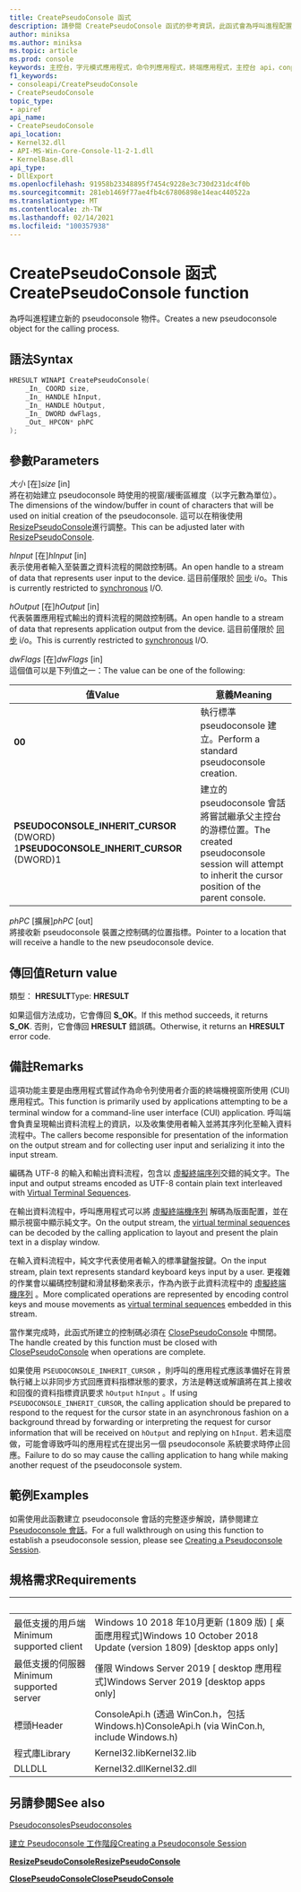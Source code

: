 ```yaml
---
title: CreatePseudoConsole 函式
description: 請參閱 CreatePseudoConsole 函式的參考資訊，此函式會為呼叫進程配置新的 pseudoconsole。
author: miniksa
ms.author: miniksa
ms.topic: article
ms.prod: console
keywords: 主控台，字元模式應用程式，命令列應用程式，終端應用程式，主控台 api，conpty，pseudoconsole
f1_keywords:
- consoleapi/CreatePseudoConsole
- CreatePseudoConsole
topic_type:
- apiref
api_name:
- CreatePseudoConsole
api_location:
- Kernel32.dll
- API-MS-Win-Core-Console-l1-2-1.dll
- KernelBase.dll
api_type:
- DllExport
ms.openlocfilehash: 91958b23348895f7454c9228e3c730d231dc4f0b
ms.sourcegitcommit: 281eb1469f77ae4fb4c67806898e14eac440522a
ms.translationtype: MT
ms.contentlocale: zh-TW
ms.lasthandoff: 02/14/2021
ms.locfileid: "100357938"
---
```

# <a name="createpseudoconsole-function"></a><span data-ttu-id="ee810-104">CreatePseudoConsole 函式</span><span class="sxs-lookup"><span data-stu-id="ee810-104">CreatePseudoConsole function</span></span>

<span data-ttu-id="ee810-105">為呼叫進程建立新的 pseudoconsole 物件。</span><span class="sxs-lookup"><span data-stu-id="ee810-105">Creates a new pseudoconsole object for the calling process.</span></span>

## <a name="syntax"></a><span data-ttu-id="ee810-106">語法</span><span class="sxs-lookup"><span data-stu-id="ee810-106">Syntax</span></span>

```C
HRESULT WINAPI CreatePseudoConsole(
    _In_ COORD size,
    _In_ HANDLE hInput,
    _In_ HANDLE hOutput,
    _In_ DWORD dwFlags,
    _Out_ HPCON* phPC
);
```

## <a name="parameters"></a><span data-ttu-id="ee810-107">參數</span><span class="sxs-lookup"><span data-stu-id="ee810-107">Parameters</span></span>

<span data-ttu-id="ee810-108">*大小* \[在\]</span><span class="sxs-lookup"><span data-stu-id="ee810-108">*size* \[in\]</span></span>  
<span data-ttu-id="ee810-109">將在初始建立 pseudoconsole 時使用的視窗/緩衝區維度（以字元數為單位）。</span><span class="sxs-lookup"><span data-stu-id="ee810-109">The dimensions of the window/buffer in count of characters that will be used on initial creation of the pseudoconsole.</span></span> <span data-ttu-id="ee810-110">這可以在稍後使用 [ResizePseudoConsole](resizepseudoconsole.md)進行調整。</span><span class="sxs-lookup"><span data-stu-id="ee810-110">This can be adjusted later with [ResizePseudoConsole](resizepseudoconsole.md).</span></span>

<span data-ttu-id="ee810-111">*hInput* \[在\]</span><span class="sxs-lookup"><span data-stu-id="ee810-111">*hInput* \[in\]</span></span>  
<span data-ttu-id="ee810-112">表示使用者輸入至裝置之資料流程的開啟控制碼。</span><span class="sxs-lookup"><span data-stu-id="ee810-112">An open handle to a stream of data that represents user input to the device.</span></span> <span data-ttu-id="ee810-113">這目前僅限於 [同步](/windows/desktop/Sync/synchronization-and-overlapped-input-and-output) i/o。</span><span class="sxs-lookup"><span data-stu-id="ee810-113">This is currently restricted to [synchronous](/windows/desktop/Sync/synchronization-and-overlapped-input-and-output) I/O.</span></span>

<span data-ttu-id="ee810-114">*hOutput* \[在\]</span><span class="sxs-lookup"><span data-stu-id="ee810-114">*hOutput* \[in\]</span></span>  
<span data-ttu-id="ee810-115">代表裝置應用程式輸出的資料流程的開啟控制碼。</span><span class="sxs-lookup"><span data-stu-id="ee810-115">An open handle to a stream of data that represents application output from the device.</span></span> <span data-ttu-id="ee810-116">這目前僅限於 [同步](/windows/desktop/Sync/synchronization-and-overlapped-input-and-output) i/o。</span><span class="sxs-lookup"><span data-stu-id="ee810-116">This is currently restricted to [synchronous](/windows/desktop/Sync/synchronization-and-overlapped-input-and-output) I/O.</span></span>

<span data-ttu-id="ee810-117">*dwFlags* \[在\]</span><span class="sxs-lookup"><span data-stu-id="ee810-117">*dwFlags* \[in\]</span></span>  
<span data-ttu-id="ee810-118">這個值可以是下列值之一：</span><span class="sxs-lookup"><span data-stu-id="ee810-118">The value can be one of the following:</span></span>

| <span data-ttu-id="ee810-119">值</span><span class="sxs-lookup"><span data-stu-id="ee810-119">Value</span></span> | <span data-ttu-id="ee810-120">意義</span><span class="sxs-lookup"><span data-stu-id="ee810-120">Meaning</span></span> |
|-|-|
| <span data-ttu-id="ee810-121">**0**</span><span class="sxs-lookup"><span data-stu-id="ee810-121">**0**</span></span> | <span data-ttu-id="ee810-122">執行標準 pseudoconsole 建立。</span><span class="sxs-lookup"><span data-stu-id="ee810-122">Perform a standard pseudoconsole creation.</span></span> |
| <span data-ttu-id="ee810-123">**PSEUDOCONSOLE_INHERIT_CURSOR** (DWORD) 1</span><span class="sxs-lookup"><span data-stu-id="ee810-123">**PSEUDOCONSOLE_INHERIT_CURSOR** (DWORD)1</span></span> | <span data-ttu-id="ee810-124">建立的 pseudoconsole 會話將嘗試繼承父主控台的游標位置。</span><span class="sxs-lookup"><span data-stu-id="ee810-124">The created pseudoconsole session will attempt to inherit the cursor position of the parent console.</span></span> |

<span data-ttu-id="ee810-125">*phPC* \[擴展\]</span><span class="sxs-lookup"><span data-stu-id="ee810-125">*phPC* \[out\]</span></span>  
<span data-ttu-id="ee810-126">將接收新 pseudoconsole 裝置之控制碼的位置指標。</span><span class="sxs-lookup"><span data-stu-id="ee810-126">Pointer to a location that will receive a handle to the new pseudoconsole device.</span></span>

## <a name="return-value"></a><span data-ttu-id="ee810-127">傳回值</span><span class="sxs-lookup"><span data-stu-id="ee810-127">Return value</span></span>

<span data-ttu-id="ee810-128">類型： **HRESULT**</span><span class="sxs-lookup"><span data-stu-id="ee810-128">Type: **HRESULT**</span></span>

<span data-ttu-id="ee810-129">如果這個方法成功，它會傳回 **S_OK**。</span><span class="sxs-lookup"><span data-stu-id="ee810-129">If this method succeeds, it returns **S_OK**.</span></span> <span data-ttu-id="ee810-130">否則，它會傳回 **HRESULT** 錯誤碼。</span><span class="sxs-lookup"><span data-stu-id="ee810-130">Otherwise, it returns an **HRESULT** error code.</span></span>

## <a name="remarks"></a><span data-ttu-id="ee810-131">備註</span><span class="sxs-lookup"><span data-stu-id="ee810-131">Remarks</span></span>

<span data-ttu-id="ee810-132">這項功能主要是由應用程式嘗試作為命令列使用者介面的終端機視窗所使用 (CUI) 應用程式。</span><span class="sxs-lookup"><span data-stu-id="ee810-132">This function is primarily used by applications attempting to be a terminal window for a command-line user interface (CUI) application.</span></span> <span data-ttu-id="ee810-133">呼叫端會負責呈現輸出資料流程上的資訊，以及收集使用者輸入並將其序列化至輸入資料流程中。</span><span class="sxs-lookup"><span data-stu-id="ee810-133">The callers become responsible for presentation of the information on the output stream and for collecting user input and serializing it into the input stream.</span></span>

<span data-ttu-id="ee810-134">編碼為 UTF-8 的輸入和輸出資料流程，包含以 [虛擬終端序列](console-virtual-terminal-sequences.md)交錯的純文字。</span><span class="sxs-lookup"><span data-stu-id="ee810-134">The input and output streams encoded as UTF-8 contain plain text interleaved with [Virtual Terminal Sequences](console-virtual-terminal-sequences.md).</span></span>

<span data-ttu-id="ee810-135">在輸出資料流程中，呼叫應用程式可以將 [虛擬終端機序列](console-virtual-terminal-sequences.md) 解碼為版面配置，並在顯示視窗中顯示純文字。</span><span class="sxs-lookup"><span data-stu-id="ee810-135">On the output stream, the [virtual terminal sequences](console-virtual-terminal-sequences.md) can be decoded by the calling application to layout and present the plain text in a display window.</span></span>

<span data-ttu-id="ee810-136">在輸入資料流程中，純文字代表使用者輸入的標準鍵盤按鍵。</span><span class="sxs-lookup"><span data-stu-id="ee810-136">On the input stream, plain text represents standard keyboard keys input by a user.</span></span> <span data-ttu-id="ee810-137">更複雜的作業會以編碼控制鍵和滑鼠移動來表示，作為內嵌于此資料流程中的 [虛擬終端機序列](console-virtual-terminal-sequences.md) 。</span><span class="sxs-lookup"><span data-stu-id="ee810-137">More complicated operations are represented by encoding control keys and mouse movements as [virtual terminal sequences](console-virtual-terminal-sequences.md) embedded in this stream.</span></span>

<span data-ttu-id="ee810-138">當作業完成時，此函式所建立的控制碼必須在 [ClosePseudoConsole](closepseudoconsole.md) 中關閉。</span><span class="sxs-lookup"><span data-stu-id="ee810-138">The handle created by this function must be closed with [ClosePseudoConsole](closepseudoconsole.md) when operations are complete.</span></span>

<span data-ttu-id="ee810-139">如果使用 `PSEUDOCONSOLE_INHERIT_CURSOR` ，則呼叫的應用程式應該準備好在背景執行緒上以非同步方式回應資料指標狀態的要求，方法是轉送或解讀將在其上接收和回復的資料指標資訊要求 `hOutput` `hInput` 。</span><span class="sxs-lookup"><span data-stu-id="ee810-139">If using `PSEUDOCONSOLE_INHERIT_CURSOR`, the calling application should be prepared to respond to the request for the cursor state in an asynchronous fashion on a background thread by forwarding or interpreting the request for cursor information that will be received on `hOutput` and replying on `hInput`.</span></span> <span data-ttu-id="ee810-140">若未這麼做，可能會導致呼叫的應用程式在提出另一個 pseudoconsole 系統要求時停止回應。</span><span class="sxs-lookup"><span data-stu-id="ee810-140">Failure to do so may cause the calling application to hang while making another request of the pseudoconsole system.</span></span>

## <a name="examples"></a><span data-ttu-id="ee810-141">範例</span><span class="sxs-lookup"><span data-stu-id="ee810-141">Examples</span></span>

<span data-ttu-id="ee810-142">如需使用此函數建立 pseudoconsole 會話的完整逐步解說，請參閱建立 [Pseudoconsole 會話](creating-a-pseudoconsole-session.md)。</span><span class="sxs-lookup"><span data-stu-id="ee810-142">For a full walkthrough on using this function to establish a pseudoconsole session, please see [Creating a Pseudoconsole Session](creating-a-pseudoconsole-session.md).</span></span>

## <a name="requirements"></a><span data-ttu-id="ee810-143">規格需求</span><span class="sxs-lookup"><span data-stu-id="ee810-143">Requirements</span></span>

| &nbsp; | &nbsp; |
|-|-|
| <span data-ttu-id="ee810-144">最低支援的用戶端</span><span class="sxs-lookup"><span data-stu-id="ee810-144">Minimum supported client</span></span> | <span data-ttu-id="ee810-145">Windows 10 2018 年10月更新 (1809 版) \[ 桌面應用程式\]</span><span class="sxs-lookup"><span data-stu-id="ee810-145">Windows 10 October 2018 Update (version 1809) \[desktop apps only\]</span></span> |
| <span data-ttu-id="ee810-146">最低支援的伺服器</span><span class="sxs-lookup"><span data-stu-id="ee810-146">Minimum supported server</span></span> | <span data-ttu-id="ee810-147">僅限 Windows Server 2019 \[ desktop 應用程式\]</span><span class="sxs-lookup"><span data-stu-id="ee810-147">Windows Server 2019 \[desktop apps only\]</span></span> |
| <span data-ttu-id="ee810-148">標頭</span><span class="sxs-lookup"><span data-stu-id="ee810-148">Header</span></span> | <span data-ttu-id="ee810-149">ConsoleApi.h (透過 WinCon.h，包括 Windows.h)</span><span class="sxs-lookup"><span data-stu-id="ee810-149">ConsoleApi.h (via WinCon.h, include Windows.h)</span></span> |
| <span data-ttu-id="ee810-150">程式庫</span><span class="sxs-lookup"><span data-stu-id="ee810-150">Library</span></span> | <span data-ttu-id="ee810-151">Kernel32.lib</span><span class="sxs-lookup"><span data-stu-id="ee810-151">Kernel32.lib</span></span> |
| <span data-ttu-id="ee810-152">DLL</span><span class="sxs-lookup"><span data-stu-id="ee810-152">DLL</span></span> | <span data-ttu-id="ee810-153">Kernel32.dll</span><span class="sxs-lookup"><span data-stu-id="ee810-153">Kernel32.dll</span></span> |

## <a name="see-also"></a><span data-ttu-id="ee810-154">另請參閱</span><span class="sxs-lookup"><span data-stu-id="ee810-154">See also</span></span>

[<span data-ttu-id="ee810-155">Pseudoconsoles</span><span class="sxs-lookup"><span data-stu-id="ee810-155">Pseudoconsoles</span></span>](pseudoconsoles.md)

[<span data-ttu-id="ee810-156">建立 Pseudoconsole 工作階段</span><span class="sxs-lookup"><span data-stu-id="ee810-156">Creating a Pseudoconsole Session</span></span>](creating-a-pseudoconsole-session.md)

[<span data-ttu-id="ee810-157">**ResizePseudoConsole**</span><span class="sxs-lookup"><span data-stu-id="ee810-157">**ResizePseudoConsole**</span></span>](resizepseudoconsole.md)

[<span data-ttu-id="ee810-158">**ClosePseudoConsole**</span><span class="sxs-lookup"><span data-stu-id="ee810-158">**ClosePseudoConsole**</span></span>](closepseudoconsole.md)
